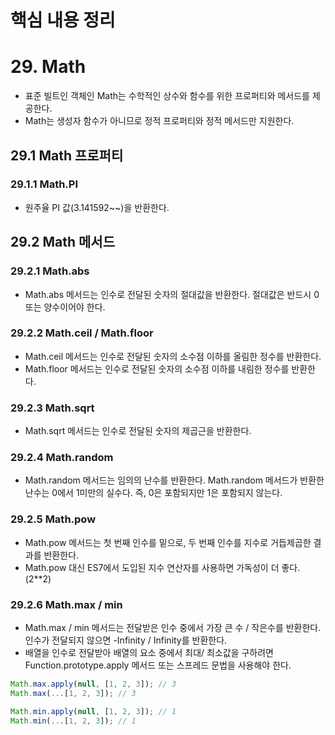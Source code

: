 # 핵심 내용 정리

# 29. Math

- 표준 빌트인 객체인 Math는 수학적인 상수와 함수를 위한 프로퍼티와 메서드를 제공한다.
- Math는 생성자 함수가 아니므로 정적 프로퍼티와 정적 메서드만 지원한다.

## 29.1 Math 프로퍼티

### 29.1.1 Math.PI

- 원주율 PI 값(3.141592~~)을 반환한다.

## 29.2 Math 메서드

### 29.2.1 Math.abs

- Math.abs 메서드는 인수로 전달된 숫자의 절대값을 반환한다. 절대값은 반드시 0 또는 양수이어야 한다.

### 29.2.2 Math.ceil / Math.floor

- Math.ceil 메서드는 인수로 전달된 숫자의 소수점 이하를 올림한 정수를 반환한다.
- Math.floor 메서드는 인수로 전달된 숫자의 소수점 이하를 내림한 정수를 반환한다.

### 29.2.3 Math.sqrt

- Math.sqrt 메서드는 인수로 전달된 숫자의 제곱근을 반환한다.

### 29.2.4 Math.random

- Math.random 메서드는 임의의 난수를 반환한다. Math.random 메서드가 반환한 난수는 0에서 1미만의 실수다. 즉, 0은 포함되지만 1은 포함되지 않는다.

### 29.2.5 Math.pow

- Math.pow 메서드는 첫 번째 인수를 밑으로, 두 번째 인수를 지수로 거듭제곱한 결과를 반환한다.
- Math.pow 대신 ES7에서 도입된 지수 연산자를 사용하면 가독성이 더 좋다.(2\*\*2)

### 29.2.6 Math.max / min

- Math.max / min 메서드는 전달받은 인수 중에서 가장 큰 수 / 작은수를 반환한다. 인수가 전달되지 않으면 -Infinity / Infinity를 반환한다.
- 배열을 인수로 전달받아 배열의 요소 중에서 최대/ 최소값을 구하려면 Function.prototype.apply 메서드 또는 스프레드 문법을 사용해야 한다.

```jsx
Math.max.apply(null, [1, 2, 3]); // 3
Math.max(...[1, 2, 3]); // 3

Math.min.apply(null, [1, 2, 3]); // 1
Math.min(...[1, 2, 3]); // 1
```
